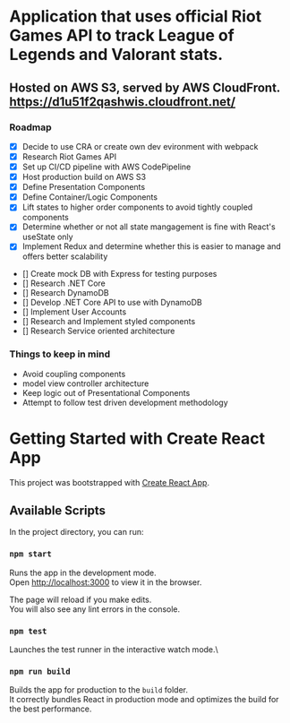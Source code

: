 # Application that uses official Riot Games API to track League of Legends and Valorant stats.

## Hosted on AWS S3, served by AWS CloudFront. https://d1u51f2qashwis.cloudfront.net/

### Roadmap

- [x] Decide to use CRA or create own dev evironment with webpack
- [x] Research Riot Games API
- [x] Set up CI/CD pipeline with AWS CodePipeline
- [x] Host production build on AWS S3
- [x] Define Presentation Components
- [x] Define Container/Logic Components
- [x] Lift states to higher order components to avoid tightly coupled components
- [x] Determine whether or not all state mangagement is fine with React's useState only
- [x] Implement Redux and determine whether this is easier to manage and offers better scalability
- [] Create mock DB with Express for testing purposes
- [] Research .NET Core
- [] Research DynamoDB
- [] Develop .NET Core API to use with DynamoDB
- [] Implement User Accounts
- [] Research and Implement styled components
- [] Research Service oriented architecture

### Things to keep in mind

- Avoid coupling components
- model view controller architecture
- Keep logic out of Presentational Components
- Attempt to follow test driven development methodology

# Getting Started with Create React App

This project was bootstrapped with [Create React App](https://github.com/facebook/create-react-app).

## Available Scripts

In the project directory, you can run:

### `npm start`

Runs the app in the development mode.\
Open [http://localhost:3000](http://localhost:3000) to view it in the browser.

The page will reload if you make edits.\
You will also see any lint errors in the console.

### `npm test`

Launches the test runner in the interactive watch mode.\

### `npm run build`

Builds the app for production to the `build` folder.\
It correctly bundles React in production mode and optimizes the build for the best performance.
